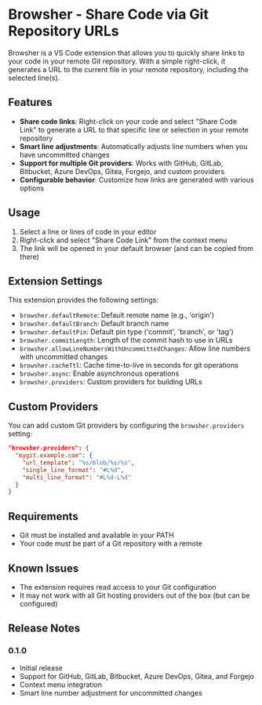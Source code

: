 # Browsher - Share Code via Git Repository URLs

Browsher is a VS Code extension that allows you to quickly share links to your code in your remote Git repository. With a simple right-click, it generates a URL to the current file in your remote repository, including the selected line(s).

## Features

- **Share code links**: Right-click on your code and select "Share Code Link" to generate a URL to that specific line or selection in your remote repository
- **Smart line adjustments**: Automatically adjusts line numbers when you have uncommitted changes
- **Support for multiple Git providers**: Works with GitHub, GitLab, Bitbucket, Azure DevOps, Gitea, Forgejo, and custom providers
- **Configurable behavior**: Customize how links are generated with various options

## Usage

1. Select a line or lines of code in your editor
2. Right-click and select "Share Code Link" from the context menu
3. The link will be opened in your default browser (and can be copied from there)

## Extension Settings

This extension provides the following settings:

* `browsher.defaultRemote`: Default remote name (e.g., 'origin')
* `browsher.defaultBranch`: Default branch name
* `browsher.defaultPin`: Default pin type ('commit', 'branch', or 'tag')
* `browsher.commitLength`: Length of the commit hash to use in URLs
* `browsher.allowLineNumbersWithUncommittedChanges`: Allow line numbers with uncommitted changes
* `browsher.cacheTtl`: Cache time-to-live in seconds for git operations
* `browsher.async`: Enable asynchronous operations
* `browsher.providers`: Custom providers for building URLs

## Custom Providers

You can add custom Git providers by configuring the `browsher.providers` setting:

```json
"browsher.providers": {
  "mygit.example.com": {
    "url_template": "%s/blob/%s/%s",
    "single_line_format": "#L%d",
    "multi_line_format": "#L%d-L%d"
  }
}
```

## Requirements

- Git must be installed and available in your PATH
- Your code must be part of a Git repository with a remote

## Known Issues

- The extension requires read access to your Git configuration
- It may not work with all Git hosting providers out of the box (but can be configured)

## Release Notes

### 0.1.0

- Initial release
- Support for GitHub, GitLab, Bitbucket, Azure DevOps, Gitea, and Forgejo
- Context menu integration
- Smart line number adjustment for uncommitted changes 